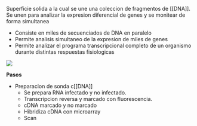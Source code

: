 Superficie solida a la cual se une una coleccion de fragmentos de [[DNA]]. Se unen para analizar la expresion diferencial de genes y se monitear de forma simultanea

- Consiste en miles de secuenciados de DNA en paralelo
- Permite analisis simultaneo de la expresion de miles de genes
- Permite analizar el programa transcripcional completo de un organismo durante distintas respuestas fisiologicas 

![](https://i.imgur.com/WTZYPyy.png)

**Pasos**
- Preparacion de sonda c[[DNA]]
	- Se prepara RNA infectado y no infectado.
	- Transcripcion reversa y marcado con fluorescencia.
	- cDNA marcado y no marcado
	- Hibridiza cDNA con microarray
	- Scan


